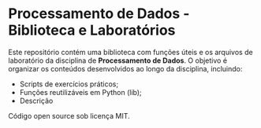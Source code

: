 # Processamento de Dados - Biblioteca e Laboratórios

Este repositório contém uma biblioteca com funções úteis e os arquivos de laboratório da disciplina de **Processamento de Dados**. O objetivo é organizar os conteúdos desenvolvidos ao longo da disciplina, incluindo:

- Scripts de exercícios práticos;
- Funções reutilizáveis em Python (lib);
- Descrição
  
Código open source sob licença MIT.
